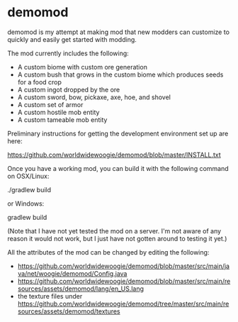 # demomod

demomod is my attempt at making mod that new modders can customize to quickly and easily get started with modding.

The mod currently includes the following:

* A custom biome with custom ore generation
* A custom bush that grows in the custom biome which produces seeds for a food crop
* A custom ingot dropped by the ore
* A custom sword, bow, pickaxe, axe, hoe, and shovel
* A custom set of armor
* A custom hostile mob entity
* A custom tameable mob entity

Preliminary instructions for getting the development environment set up are here:

https://github.com/worldwidewoogie/demomod/blob/master/INSTALL.txt

Once you have a working mod, you can build it with the following command on OSX/Linux:

./gradlew build

or Windows:

gradlew build

(Note that I have not yet tested the mod on a server.  I'm not aware of any reason it would not work, but I just have not gotten around to testing it yet.)

All the attributes of the mod can be changed by editing the following:

* https://github.com/worldwidewoogie/demomod/blob/master/src/main/java/net/woogie/demomod/Config.java
* https://github.com/worldwidewoogie/demomod/blob/master/src/main/resources/assets/demomod/lang/en_US.lang
* the texture files under https://github.com/worldwidewoogie/demomod/tree/master/src/main/resources/assets/demomod/textures
